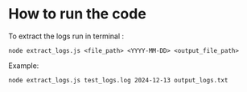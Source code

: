 # How to run the code
To extract the logs run in terminal : 
```Terminal
node extract_logs.js <file_path> <YYYY-MM-DD> <output_file_path>
```

Example: 
```
node extract_logs.js test_logs.log 2024-12-13 output_logs.txt

```
